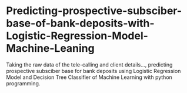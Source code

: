 # Predicting-prospective-subsciber-base-of-bank-deposits-with-Logistic-Regression-Model-Machine-Leaning
Taking the raw data of the tele-calling and client details..., predicting prospective subsciber base for bank deposits using Logistic Regression Model and Decision Tree Classifier of Machine Learning with python programming.
